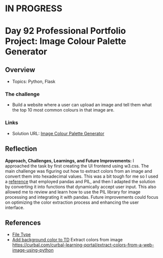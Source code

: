 # IN PROGRESS
# Day 92 Professional Portfolio Project: Image Colour Palette Generator


## Overview

- Topics: Python, Flask

### The challenge

- Build a website where a user can upload an image and tell them what the top 10 most common colours in that image are.
 
### Links

- Solution URL: [Image Colour Palette Generator](https://github.com/Mikerniker/100_Days_of_Python/tree/main/Day92)

## Reflection
**Approach, Challenges, Learnings, and Future Improvements:** 
I approached the task by first creating the UI frontend using w3.css. The main challenge was figuring out how to extract colors from an image and convert them into hexadecimal values. This was a bit tough for me so I used a [reference](https://curbal.com/curbal-learning-portal/extract-colors-from-a-web-image-using-python) that employed pandas and PIL, and then I adapted the solution by converting it into functions that dynamically accept user input. This also allowed me to review and learn how to use the PIL library for image processing and integrating it with pandas.  Future improvements could focus on optimizing the color extraction process and enhancing the user interface.


## References
- [File Type](https://developer.mozilla.org/en-US/docs/Web/HTML/Element/input/file#unique_file_type_specifiers)
- [Add background color to TD](https://www.w3schools.com/tags/tag_td.asp)
Extract colors from image https://curbal.com/curbal-learning-portal/extract-colors-from-a-web-image-using-python